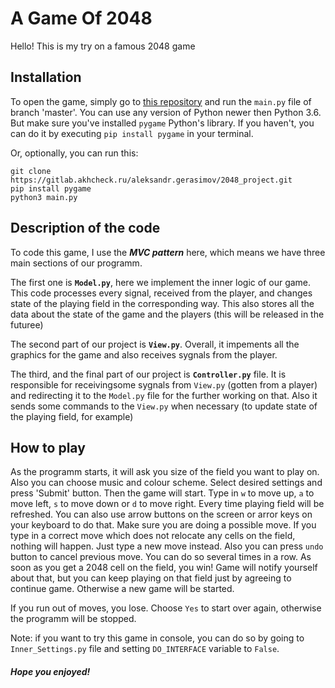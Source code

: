 # A Game Of 2048

Hello! This is my try on a famous 2048 game

## Installation

To open the game, simply go to [this repository](https://gitlab.akhcheck.ru/aleksandr.gerasimov/2048_project.git) and run the `main.py` file of branch 'master'. You can use any version of Python newer then Python 3.6. But make sure you've installed `pygame` Python's library. If you haven't, you can do it by executing ```pip install pygame``` in your terminal.
  
Or, optionally, you can run this:

```
git clone https://gitlab.akhcheck.ru/aleksandr.gerasimov/2048_project.git
pip install pygame
python3 main.py
```

## Description of the code

To code this game, I use the ***MVC pattern*** here, which means we have three main sections of our programm.

The first one is **`Model.py`**, here we implement the inner logic of our game. This code processes every signal, received from the player, and changes state of the playing field in the corresponding way. This also stores all the data about the state of the game and the players (this will be released in the futuree)

The second part of our project is **`View.py`**. Overall, it impements all the graphics for the game and also receives sygnals from the player.

The third, and the final part of our project is **`Controller.py`** file. It is responsible for receivingsome sygnals from `View.py` (gotten from a player) and redirecting it to the `Model.py` file for the further working on that. Also it sends some commands to the `View.py` when necessary (to update state of the playing field, for example)



## How to play

As the programm starts, it will ask you size of the field you want to play on. Also you can choose music and colour scheme. Select desired settings and press 'Submit' button. Then the game will start.
Type in `w` to move up, `a` to move left, `s` to move down or `d` to move right. Every time playing field will be refreshed. You can also use arrow buttons on the screen or arror keys on your keyboard to do that. 
Make sure you are doing a possible move. If you type in a correct move which does not relocate any cells on the field, nothing will happen. Just type a new move instead.
Also you can press `undo` button to cancel previous move. You can do so several times in a row.
As soon as you get a 2048 cell on the field, you win! Game will notify yourself about that, but you can keep playing on that field just by agreeing to continue game. Otherwise a new game will be started.

If you run out of moves, you lose. Choose `Yes` to start over again, otherwise the programm will be stopped.

Note: if you want to try this game in console, you can do so by going to `Inner_Settings.py` file and setting `DO_INTERFACE` variable to `False`.

###### ***Hope you enjoyed!***
